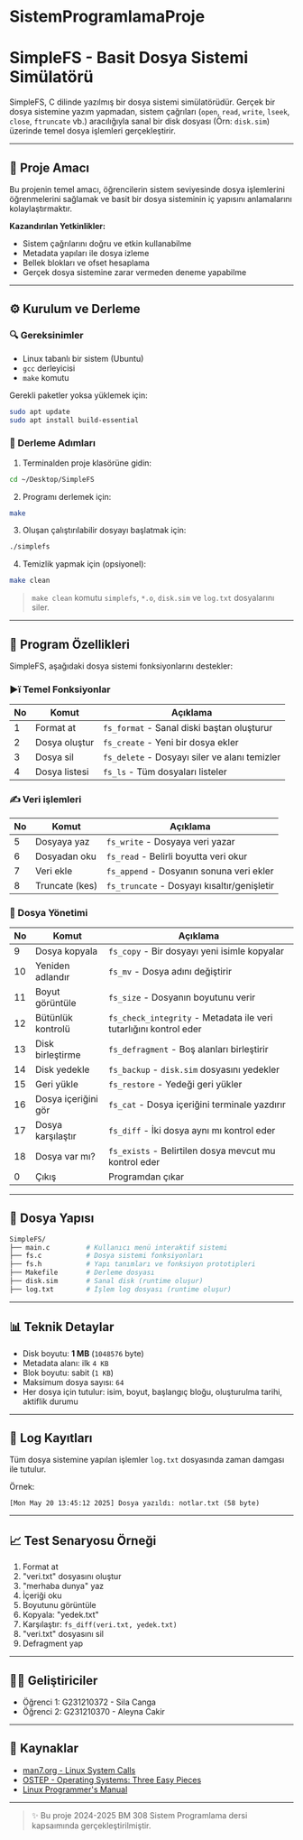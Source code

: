 # SistemProgramlamaProje
# SimpleFS - Basit Dosya Sistemi Simülatörü

SimpleFS, C dilinde yazılmış bir dosya sistemi simülatörüdür. Gerçek bir dosya sistemine yazım yapmadan, sistem çağrıları (`open`, `read`, `write`, `lseek`, `close`, `ftruncate` vb.) aracılığıyla sanal bir disk dosyası (Örn: `disk.sim`) üzerinde temel dosya işlemleri gerçekleştirir.

---

## 🌟 Proje Amacı

Bu projenin temel amacı, öğrencilerin sistem seviyesinde dosya işlemlerini öğrenmelerini sağlamak ve basit bir dosya sisteminin iç yapısını anlamalarını kolaylaştırmaktır.

**Kazandırılan Yetkinlikler:**

* Sistem çağrılarını doğru ve etkin kullanabilme
* Metadata yapıları ile dosya izleme
* Bellek blokları ve ofset hesaplama
* Gerçek dosya sistemine zarar vermeden deneme yapabilme

---

## ⚙️ Kurulum ve Derleme

### 🔍 Gereksinimler

* Linux tabanlı bir sistem (Ubuntu)
* `gcc` derleyicisi
* `make` komutu

Gerekli paketler yoksa yüklemek için:

```bash
sudo apt update
sudo apt install build-essential
```

### 📂 Derleme Adımları

1. Terminalden proje klasörüne gidin:

```bash
cd ~/Desktop/SimpleFS
```

2. Programı derlemek için:

```bash
make
```

3. Oluşan çalıştırılabilir dosyayı başlatmak için:

```bash
./simplefs
```

4. Temizlik yapmak için (opsiyonel):

```bash
make clean
```

> `make clean` komutu `simplefs`, `*.o`, `disk.sim` ve `log.txt` dosyalarını siler.

---

## 🔧 Program Özellikleri

SimpleFS, aşağıdaki dosya sistemi fonksiyonlarını destekler:

### ▶ï️ Temel Fonksiyonlar

| No | Komut         | Açıklama                                      |
| -- | ------------- | --------------------------------------------- |
| 1  | Format at     | `fs_format` - Sanal diski baştan oluşturur    |
| 2  | Dosya oluştur | `fs_create` - Yeni bir dosya ekler            |
| 3  | Dosya sil     | `fs_delete` - Dosyayı siler ve alanı temizler |
| 4  | Dosya listesi | `fs_ls` - Tüm dosyaları listeler              |

### ✍️ Veri işlemleri

| No | Komut          | Açıklama                                    |
| -- | -------------- | ------------------------------------------- |
| 5  | Dosyaya yaz    | `fs_write` - Dosyaya veri yazar             |
| 6  | Dosyadan oku   | `fs_read` - Belirli boyutta veri okur       |
| 7  | Veri ekle      | `fs_append` - Dosyanın sonuna veri ekler    |
| 8  | Truncate (kes) | `fs_truncate` - Dosyayı kısaltır/genişletir |

### 📁 Dosya Yönetimi

| No | Komut               | Açıklama                                                          |
| -- | ------------------- | ----------------------------------------------------------------- |
| 9  | Dosya kopyala       | `fs_copy` - Bir dosyayı yeni isimle kopyalar                      |
| 10 | Yeniden adlandır    | `fs_mv` - Dosya adını değiştirir                                  |
| 11 | Boyut görüntüle     | `fs_size` - Dosyanın boyutunu verir                               |
| 12 | Bütünlük kontrolü   | `fs_check_integrity` - Metadata ile veri tutarlığını kontrol eder |
| 13 | Disk birleştirme    | `fs_defragment` - Boş alanları birleştirir                        |
| 14 | Disk yedekle        | `fs_backup` - `disk.sim` dosyasını yedekler                       |
| 15 | Geri yükle          | `fs_restore` - Yedeği geri yükler                                 |
| 16 | Dosya içeriğini gör | `fs_cat` - Dosya içeriğini terminale yazdırır                     |
| 17 | Dosya karşılaştır   | `fs_diff` - İki dosya aynı mı kontrol eder                        |
| 18 | Dosya var mı?       | `fs_exists` - Belirtilen dosya mevcut mu kontrol eder             |
| 0  | Çıkış               | Programdan çıkar                                                  |

---

## 📆 Dosya Yapısı

```bash
SimpleFS/
├── main.c         # Kullanıcı menü interaktif sistemi
├── fs.c           # Dosya sistemi fonksiyonları
├── fs.h           # Yapı tanımları ve fonksiyon prototipleri
├── Makefile       # Derleme dosyası
├── disk.sim       # Sanal disk (runtime oluşur)
├── log.txt        # İşlem log dosyası (runtime oluşur)
```

---

## 📊 Teknik Detaylar

* Disk boyutu: **1 MB** (`1048576` byte)
* Metadata alanı: ilk `4 KB`
* Blok boyutu: sabit (`1 KB`)
* Maksimum dosya sayısı: `64`
* Her dosya için tutulur: isim, boyut, başlangıç bloğu, oluşturulma tarihi, aktiflik durumu

---

## 📄 Log Kayıtları

Tüm dosya sistemine yapılan işlemler `log.txt` dosyasında zaman damgası ile tutulur.

Örnek:

```
[Mon May 20 13:45:12 2025] Dosya yazıldı: notlar.txt (58 byte)
```

---

## 📈 Test Senaryosu Örneği

1. Format at
2. "veri.txt" dosyasını oluştur
3. "merhaba dunya" yaz
4. İçeriği oku
5. Boyutunu görüntüle
6. Kopyala: "yedek.txt"
7. Karşılaştır: `fs_diff(veri.txt, yedek.txt)`
8. "veri.txt" dosyasını sil
9. Defragment yap

---

## 👩‍💻 Geliştiriciler

* Öğrenci 1: G231210372 - Sila Canga
* Öğrenci 2: G231210370 - Aleyna Cakir

---

## 📖 Kaynaklar

* [man7.org - Linux System Calls](https://man7.org/linux/man-pages/)
* [OSTEP - Operating Systems: Three Easy Pieces](https://pages.cs.wisc.edu/~remzi/OSTEP/)
* [Linux Programmer's Manual](https://man7.org/linux/man-pages/dir_section_2.html)

---

> ✨ Bu proje 2024-2025 BM 308 Sistem Programlama dersi kapsaımında gerçekleştirilmiştir.

